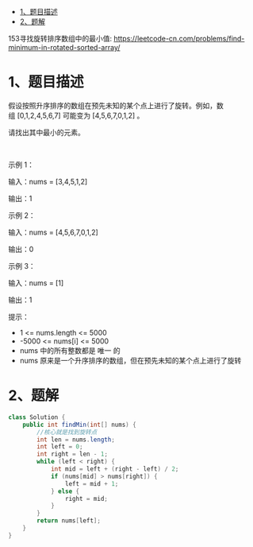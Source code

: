 
<!-- TOC -->

- [1、题目描述](#1题目描述)
- [2、题解](#2题解)

<!-- /TOC -->

153寻找旋转排序数组中的最小值: https://leetcode-cn.com/problems/find-minimum-in-rotated-sorted-array/




# 1、题目描述

假设按照升序排序的数组在预先未知的某个点上进行了旋转。例如，数组 [0,1,2,4,5,6,7] 可能变为 [4,5,6,7,0,1,2] 。

请找出其中最小的元素。

 

示例 1：

输入：nums = [3,4,5,1,2]

输出：1

示例 2：

输入：nums = [4,5,6,7,0,1,2]

输出：0

示例 3：

输入：nums = [1]

输出：1
 

提示：
- 1 <= nums.length <= 5000
- -5000 <= nums[i] <= 5000
- nums 中的所有整数都是 唯一 的
- nums 原来是一个升序排序的数组，但在预先未知的某个点上进行了旋转



# 2、题解


```java
class Solution {
    public int findMin(int[] nums) {
        //核心就是找到旋转点
        int len = nums.length;
        int left = 0;
        int right = len - 1;
        while (left < right) {
            int mid = left + (right - left) / 2;
            if (nums[mid] > nums[right]) {
                left = mid + 1;
            } else {
                right = mid;
            }
        }
        return nums[left];
    }
}
```